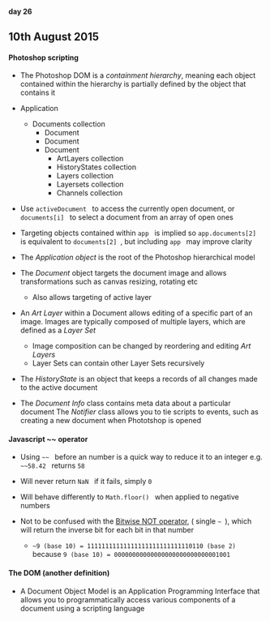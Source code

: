 #### day 26
## 10th August 2015

#### Photoshop scripting
* The Photoshop DOM is a *containment hierarchy*, meaning each object contained within the hierarchy is partially defined by the object that contains it

* Application
  * Documents collection
    * Document
    * Document
    * Document
      * ArtLayers collection
      * HistoryStates collection
      * Layers collection
      * Layersets collection
      * Channels collection
      
* Use `activeDocument ` to access the currently open document, or `documents[i] ` to select a document from an array of open ones
* Targeting objects contained within `app ` is implied so `app.documents[2] ` is equivalent to `documents[2] `, but including `app ` may improve clarity

* The *Application object* is the root of the Photoshop hierarchical model
* The *Document* object targets the document image and allows transformations such as canvas resizing, rotating etc
  * Also allows targeting of active layer
* An *Art Layer* within a Document allows editing of a specific part of an image. Images are typically composed of multiple layers, which are defined as a *Layer Set*
  * Image composition can be changed by reordering and editing *Art Layers*
  * Layer Sets can contain other Layer Sets recursively
* The *HistoryState* is an object that keeps a records of all changes made to the active document
* The *Document Info* class contains meta data about a particular document
The *Notifier* class allows you to tie scripts to events, such as creating a new document when Phototshop is opened

#### Javascript ~~ operator
* Using `~~ ` before an number is a quick way to reduce it to an integer e.g. `~~58.42 ` returns `58 `
* Will never return `NaN ` if it fails, simply `0 `
* Will behave differently to `Math.floor() ` when applied to negative numbers

* Not to be confused with the [Bitwise NOT operator](https://developer.mozilla.org/en-US/docs/Web/JavaScript/Reference/Operators/Bitwise_Operators#Bitwise_NOT), ( single `~ `), which will return the inverse bit for each bit in that number
  * `~9 (base 10) = 11111111111111111111111111110110 (base 2)` because `9 (base 10) = 00000000000000000000000000001001`

#### The DOM (another definition)
* A Document Object Model is an Application Programming Interface that allows you to programmatically access various components of a document using a scripting language
